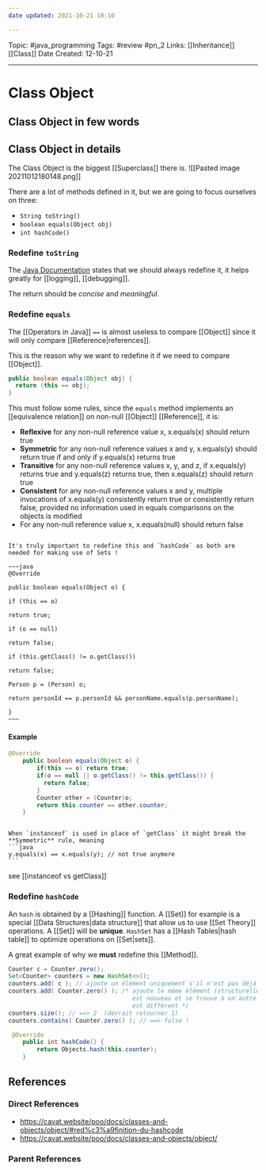 ```yaml
---
date updated: 2021-10-21 18:10

---
```


Topic: #java_programming
Tags: #review #pn_2
Links: [[Inheritance]] [[Class]]
Date Created: 12-10-21

---

# Class Object

## Class Object in few words

## Class Object in details

The Class Object is the biggest [[Superclass]] there is.
![[Pasted image 20211012180148.png]]

There are a lot of methods defined in it, but we are going to focus ourselves on three:

- `String toString()`
- `boolean equals(Object obj)`
- `int hashCode()`

### Redefine `toString`

The [Java Documentation](https://docs.oracle.com/en/java/) states that we should always redefine it, it helps greatly for [[logging]], [[debugging]].

The return should be _concise_ and _meaningful_.

### Redefine `equals`

The [[Operators in Java]] `==` is almost useless to compare [[Object]] since it will only compare [[Reference|references]].

This is the reason why we want to redefine it if we need to compare [[Object]].

```java
public boolean equals(Object obj) {
  return (this == obj);
}
```

This must follow some rules, since the `equals` method implements an [[equivalence relation]] on non-null [[Object]] [[Reference]], it is:

- **Reflexive** for any non-null reference value x, x.equals(x) should return true
- **Symmetric** for any non-null reference values x and y, x.equals(y) should return true if and only if y.equals(x) returns true
- **Transitive** for any non-null reference values x, y, and z, if x.equals(y) returns true and y.equals(z) returns true, then x.equals(z) should return true
- **Consistent** for any non-null reference values x and y, multiple invocations of x.equals(y) consistently return true or consistently return false, provided no information used in equals comparisons on the objects is modified
- For any non-null reference value x, x.equals(null) should return false

```ad-important

It's truly important to redefine this and `hashCode` as both are needed for making use of Sets !

~~~java
@Override

public boolean equals(Object o) {

if (this == o)

return true;

if (o == null)

return false;

if (this.getClass() != o.getClass())

return false;

Person p = (Person) o;

return personId == p.personId && personName.equals(p.personName);

}
~~~
```

#### Example

```java
@Override
    public boolean equals(Object o) {
        if(this == o) return true;
        if(o == null || o.getClass() != this.getClass()) {
          return false; 
        }
        Counter other = (Counter)o;
        return this.counter == other.counter;
    }
```

````ad-warning

When `instanceof` is used in place of `getClass` it might break the **Symmetric** rule, meaning
```java
y.equals(x) == x.equals(y); // not true anymore
```
````

see [[instanceof vs getClass]]

### Redefine `hashCode`

An `hash` is obtained by a [[Hashing]] function.
A [[Set]] for example is a special [[Data Structures|data structure]] that allow us to use [[Set Theory]] operations.
A [[Set]] will be **unique**. `HashSet` has a [[Hash Tables|hash table]] to optimize operations on [[Set|sets]].

A great example of why we **must** redefine this [[Method]].

```java
Counter c = Counter.zero();
Set<Counter> counters = new HashSet<>();
counters.add( c ); // ajoute un élément uniquement s'il n'est pas déjà présent
counters.add( Counter.zero() ); /* ajoute le même élément (structurellement) mais l'objet créé
                                   est nouveau et se trouve à un autre emplacement mémoire. Leur hash 
                                   est différent */
counters.size(); // ==> 2  (devrait retourner 1)
counters.contains( Counter.zero() ); // ==> false !
```

```java
 @Override
    public int hashCode() {
        return Objects.hash(this.counter);
    }
```

## References

### Direct References

- <https://cavat.website/poo/docs/classes-and-objects/object/#red%c3%a9finition-du-hashcode>
- <https://cavat.website/poo/docs/classes-and-objects/object/>

### Parent References
